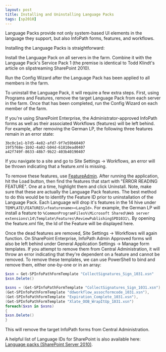 ```yaml
---
layout: post
title: Installing and Uninstalling Language Packs
tags: [sp2010]
---
```


Language Packs provide not only system-based UI elements in the language they support, but also  InfoPath forms, features, and workflows.

Installing the Language Packs is straightforward:

Install the Language Pack on all servers in the farm.  Combine it with the Language Pack's Service Pack 1 (the premise is identical to Todd Klindt's article on slipstreaming SharePoint 2010).

Run the Config Wizard after the Language Pack has been applied to all members in the farm.

To uninstall the Language Pack, it will require a few extra steps.  First, using Programs and Features, remove the target Language Pack from each server in the farm.  Once that has been completed, run the Config Wizard on each member of the farm.

If you're using SharePoint Enterprise, the Administrator-approved InfoPath forms as well as their associated Workflows (features) will be left behind.  For example, after removing the German LP, the following three features remain in an error state:

```text
3bc0c1e1-b7d5-4e82-afd7-9f7e59b60407
19f5f68e-1b92-4a02-b04d-61810ead0407
a42f749f-8633-48b7-9b22-403b40190407
```

If you navigate to a site and go to Site Settings -> Workflows, an error will be thrown indicating that a feature.xml is missing.

To remove these features, use [FeatureAdmin](http://featureadmin.codeplex.com/).  After running the application, hit the Load button, then find the features that start with "ERROR READING FEATURE".  One at a time, highlight them and click Uninstall.  Note, make sure that these are actually the Language Pack features.  The best method to do this would be to identify the Feature ID prior to uninstallation of the Language Pack.  Each Language will drop it's features in the 14 hive under `TEMPLATE\FEATURES\<featurename><LangId>`.  For example, the German LP will install a feature to `%CommonProgramFiles%\Microsoft Shared\Web server extensions\14\Template\Features\ReviewPublishingSPD1031\`.  By opening the feature.xml file, the Id of the Feature will be displayed here.

Once the dead features are removed, Site Settings -> Workflows will again function.  On SharePoint Enterprise, InfoPath Admin Approved forms will also be left behind under General Application Settings -> Manage form templates.  If you attempt to remove them from Central Administration, it will throw an error indicating that they're dependent on a feature and cannot be removed.  To remove these templates, we can use PowerShell to bind and remove them, either one-by-one or in an array:

```powershell
$xsn = Get-SPInfoPathFormTemplate "CollectSignatures_Sign_1031.xsn"
$xsn.Delete()

$xsns = (Get-SPInfoPathFormTemplate "CollectSignatures_Sign_1031.xsn"),
(Get-SPInfoPathFormTemplate "ddworkflow_assocformcode_1031.xsn"),
(Get-SPInfoPathFormTemplate "Expiration_Complete_1031.xsn"),
(Get-SPInfoPathFormTemplate "Xlate_OOB_WrapItUp_1031.xsn")
foreach($xsn in $xsns)
{
$xsn.Delete()
}
```

This will remove the target InfoPath forms from Central Administration.

A helpful list of Language IDs for SharePoint is also available here: [Language packs (SharePoint Server 2010)](http://technet.microsoft.com/en-us/library/ff463597.aspx).
